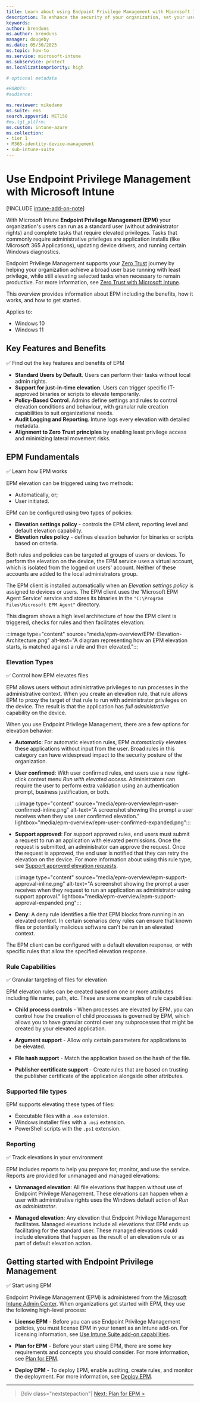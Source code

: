 ```yaml
---
title: Learn about using Endpoint Privilege Management with Microsoft Intune
description: To enhance the security of your organization, set your users to run with standard permissions while Endpoint Privilege Management ensures those users can seamlessly run specified files with elevated rights. 
keywords:
author: brenduns
ms.author: brenduns
manager: dougeby
ms.date: 05/30/2025
ms.topic: how-to
ms.service: microsoft-intune
ms.subservice: protect
ms.localizationpriority: high

# optional metadata

#ROBOTS:
#audience:

ms.reviewer: mikedano
ms.suite: ems
search.appverid: MET150
#ms.tgt_pltfrm:
ms.custom: intune-azure
ms.collection:
- tier 1
- M365-identity-device-management
- sub-intune-suite
---
```


# Use Endpoint Privilege Management with Microsoft Intune

[!INCLUDE [intune-add-on-note](../includes/intune-add-on-note.md)]

With Microsoft Intune **Endpoint Privilege Management (EPM)** your organization's users can run as a standard user (without administrator rights) and complete tasks that require elevated privileges. Tasks that commonly require administrative privileges are application installs (like Microsoft 365 Applications), updating device drivers, and running certain Windows diagnostics.

Endpoint Privilege Management supports your [Zero Trust](/security/zero-trust/zero-trust-overview) journey by helping your organization achieve a broad user base running with least privilege, while still elevating selected tasks when necessary to remain productive. For more information, see [Zero Trust with Microsoft Intune](../fundamentals/zero-trust-with-microsoft-intune.md).

This overview provides information about EPM including the benefits, how it works, and how to get started.

Applies to:

- Windows 10
- Windows 11

## Key Features and Benefits

✅ Find out the key features and benefits of EPM

- **Standard Users by Default**. Users can perform their tasks without local admin rights.
- **Support for just-in-time elevation**. Users can trigger specific IT-approved binaries or scripts to elevate temporarily.
- **Policy-Based Control**. Admins define settings and rules to control elevation conditions and behaviour, with granular rule creation capabilities to suit organizational needs.
- **Audit Logging and Reporting**. Intune logs every elevation with detailed metadata.
- **Alignment to Zero Trust principles** by enabling least privilege access and minimizing lateral movement risks.

## EPM Fundamentals

✅ Learn how EPM works

EPM elevation can be triggered using two methods:

- Automatically, or;
- User initiated.

EPM can be configured using two types of policies:

- **Elevation settings policy** - controls the EPM client, reporting level and default elevation capability.
- **Elevation rules policy** - defines elevation behavior for binaries or scripts based on criteria.

Both rules and policies can be targeted at groups of users or devices. To perform the elevation on the device, the EPM service uses a virtual account, which is isolated from the logged on users' account. Neither of these accounts are added to the local administrators group.

The EPM client is installed automatically when an *Elevation settings policy* is assigned to devices or users. The EPM client uses the 'Microsoft EPM Agent Service' service and stores its binaries in the `"C:\Program Files\Microsoft EPM Agent"` directory.

This diagram shows a high level architecture of how the EPM client is triggered, checks for rules and then facilitates elevation:

:::image type="content" source="media/epm-overview/EPM-Elevation-Architecture.png" alt-text="A diagram representing how an EPM elevation starts, is matched against a rule and then elevated.":::

### Elevation Types

✅ Control how EPM elevates files

EPM allows users without administrative privileges to run processes in the administrative context. When you create an elevation rule, that rule allows EPM to proxy the target of that rule to run with administrator privileges on the device. The result is that the application has *full administrative* capability on the device.

When you use Endpoint Privilege Management, there are a few options for elevation behavior:

- **Automatic**: For automatic elevation rules, EPM *automatically* elevates these applications without input from the user. Broad rules in this category can have widespread impact to the security posture of the organization.

- **User confirmed**: With user confirmed rules, end users use a new right-click context menu *Run with elevated access*. Administrators can require the user to perform extra validation using an authentication prompt, business justification, or both.
  
  :::image type="content" source="media/epm-overview/epm-user-confirmed-inline.png" alt-text="A screenshot showing the prompt a user receives when they use user confirmed elevation." lightbox="media/epm-overview/epm-user-confirmed-expanded.png":::

- **Support approved**: For support approved rules, end users must submit a request to run an application with elevated permissions. Once the request is submitted, an administrator can approve the request. Once the request is approved, the end user is notified that they can retry the elevation on the device. For more information about using this rule type, see [Support approved elevation requests](../protect/epm-support-approved.md).
  
  :::image type="content" source="media/epm-overview/epm-support-approval-inline.png" alt-text="A screenshot showing the prompt a user receives when they request to run an application as administrator using support approval." lightbox="media/epm-overview/epm-support-approval-expanded.png":::

- **Deny**: A deny rule identifies a file that EPM blocks from running in an elevated context. In certain scenarios deny rules can ensure that known files or potentially malicious software can't be run in an elevated context.

The EPM client can be configured with a default elevation response, or with specific rules that allow the specified elevation response.

### Rule Capabilities

✅ Granular targeting of files for elevation

EPM elevation rules can be created based on one or more attributes including file name, path, etc. These are some examples of rule capabilities:

- **Child process controls** - When processes are elevated by EPM, you can control how the creation of child processes is governed by EPM, which allows you to have granular control over any subprocesses that might be created by your elevated application.

- **Argument support** - Allow only certain parameters for applications to be elevated.

- **File hash support** - Match the application based on the hash of the file.

- **Publisher certificate support** - Create rules that are based on trusting the publisher certificate of the application alongside other attributes.

### Supported file types

EPM supports elevating these types of files:

- Executable files with a `.exe` extension.
- Windows installer files with a `.msi` extension.
- PowerShell scripts with the `.ps1` extension.

### Reporting

✅ Track elevations in your environment

EPM includes reports to help you prepare for, monitor, and use the service. Reports are provided for unmanaged and managed elevations:

- **Unmanaged elevation**: All file elevations that happen without use of Endpoint Privilege Management. These elevations can happen when a user with administrative rights uses the Windows default action of *Run as administrator*.

- **Managed elevation**: Any elevation that Endpoint Privilege Management facilitates. Managed elevations include all elevations that EPM ends up facilitating for the standard user. These managed elevations could include elevations that happen as the result of an elevation rule or as part of default elevation action.

## Getting started with Endpoint Privilege Management

✅ Start using EPM

Endpoint Privilege Management (EPM) is administered from the [Microsoft Intune Admin Center](https://intune.microsoft.com). When organizations get started with EPM, they use the following high-level process:

- **License EPM** - Before you can use Endpoint Privilege Management policies, you must license EPM in your tenant as an Intune add-on. For licensing information, see [Use Intune Suite add-on capabilities](../fundamentals/intune-add-ons.md).

- **Plan for EPM** - Before your start using EPM, there are some key requirements and concepts you should consider. For more information, see [Plan for EPM](epm-plan.md).

- **Deploy EPM** - To deploy EPM, enable auditing, create rules, and monitor the deployment. For more information, see [Deploy EPM](epm-deploy.md).

---

> [!div class="nextstepaction"]
> [Next: Plan for EPM >](epm-plan.md)
